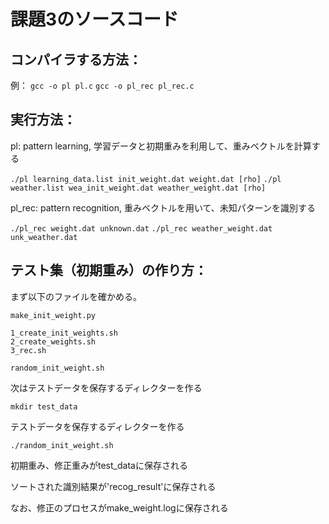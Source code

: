 課題3のソースコード
=
コンパイラする方法：
-
例：
`gcc -o pl pl.c`
`gcc -o pl_rec pl_rec.c`

実行方法：
-
pl: pattern learning, 学習データと初期重みを利用して、重みベクトルを計算する

`./pl learning_data.list init_weight.dat weight.dat [rho]`
`./pl weather.list wea_init_weight.dat weather_weight.dat [rho]`

pl_rec: pattern recognition, 重みベクトルを用いて、未知パターンを識別する

`./pl_rec weight.dat unknown.dat`
`./pl_rec weather_weight.dat unk_weather.dat`

テスト集（初期重み）の作り方：
-
まず以下のファイルを確かめる。
```
make_init_weight.py

1_create_init_weights.sh
2_create_weights.sh
3_rec.sh

random_init_weight.sh
```
次はテストデータを保存するディレクターを作る

`mkdir test_data`

テストデータを保存するディレクターを作る

`./random_init_weight.sh`

初期重み、修正重みがtest_dataに保存される

ソートされた識別結果が'recog_result'に保存される

なお、修正のプロセスがmake_weight.logに保存される